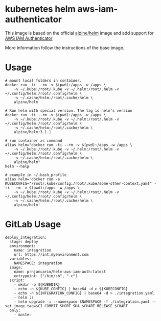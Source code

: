 # kubernetes helm aws-iam-authenticator

This image is based on the official [alpine/helm](https://hub.docker.com/r/alpine/helm/) image and add support for [AWS IAM Authenticator](https://docs.aws.amazon.com/eks/latest/userguide/install-aws-iam-authenticator.html)

More information follow the instructions of the base image.

# Usage

    # mount local folders in container.
    docker run -ti --rm -v $(pwd):/apps -w /apps \
        -v ~/.kube:/root/.kube -v ~/.helm:/root/.helm -v ~/.config/helm:/root/.config/helm \
        -v ~/.cache/helm:/root/.cache/helm \
        alpine/helm

    # Run helm with special version. The tag is helm's version
    docker run -ti --rm -v $(pwd):/apps -w /apps \
        -v ~/.kube:/root/.kube -v ~/.helm:/root/.helm -v ~/.config/helm:/root/.config/helm \
        -v ~/.cache/helm:/root/.cache/helm \
        alpine/helm:3.1.1

    # run container as command
    alias helm="docker run -ti --rm -v $(pwd):/apps -w /apps \
        -v ~/.kube:/root/.kube -v ~/.helm:/root/.helm -v ~/.config/helm:/root/.config/helm \
        -v ~/.cache/helm:/root/.cache/helm \
        alpine/helm"
    helm --help

    # example in ~/.bash_profile
    alias helm='docker run -e KUBECONFIG="/root/.kube/config:/root/.kube/some-other-context.yaml" -ti --rm -v $(pwd):/apps -w /apps \
        -v ~/.kube:/root/.kube -v ~/.helm:/root/.helm -v ~/.config/helm:/root/.config/helm \
        -v ~/.cache/helm:/root/.cache/helm \
        alpine/helm'

# GitLab Usage

    deploy_integration:
      stage: deploy
      environment:
        name: integration
        url: https://int.myenvironment.com
      variables:
        NAMESPACE: integration
      image:
        name: prnjanuario/helm-aws-iam-auth:latest
        entrypoint: ["/bin/sh", "-c"]
      script:
        - mkdir -p ${KUBEDIR}
        - echo -n ${KUBE_CONFIG} | base64 -d > ${KUBECONFIG}
        - echo -n ${INTEGRATION_CONFIG} | base64 -d > ./integration.yaml
        - helm ls
        - helm upgrade -i --namespace $NAMESPACE -f ./integration.yaml --set image.tag=$CI_COMMIT_SHORT_SHA $CHART_RELEASE $CHART
      only:
        - master
